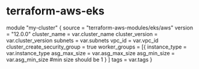 # terraform-aws-eks
module "my-cluster" {
  source                        = "terraform-aws-modules/eks/aws"
  version                       = "12.0.0"
  cluster_name                  = var.cluster_name
  cluster_version               = var.cluster_version
  subnets                       = var.subnets
  vpc_id                        = var.vpc_id
  cluster_create_security_group = true
  worker_groups = [{
    instance_type = var.instance_type
    asg_max_size  = var.asg_max_size
    asg_min_size  = var.asg_min_size #min size should be 1
    }
  ]
  tags = var.tags
}
